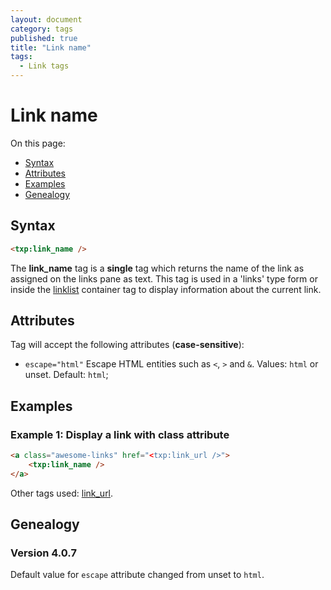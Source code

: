 ```yaml
---
layout: document
category: tags
published: true
title: "Link name"
tags:
  - Link tags
---
```


# Link name

On this page:

* [Syntax](#user-content-syntax)
* [Attributes](#user-content-attributes)
* [Examples](#user-content-examples)
* [Genealogy](#user-content-genealogy)

## Syntax

```html
<txp:link_name />
```

The **link_name** tag is a __single__ tag which returns the name of the link as assigned on the links pane as text. This tag is used in a 'links' type form or inside the [linklist](linklist) container tag to display information about the current link.

## Attributes

Tag will accept the following attributes (**case-sensitive**):

* `escape="html"`
Escape HTML entities such as `<`, `>` and `&`.
Values: `html` or unset.
Default: `html`;

## Examples

### Example 1: Display a link with class attribute

```html
<a class="awesome-links" href="<txp:link_url />">
    <txp:link_name />
</a>
```

Other tags used: [link_url](link-url).

## Genealogy

### Version 4.0.7

Default value for `escape` attribute changed from unset to `html`.
